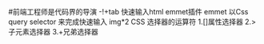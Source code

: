 #前端工程师是代码界的导演
-!+tab 快速输入html emmet插件
emmet 以Css query selector 来完成快速输入
img*2 
CSS 选择器的运算符
1.[]属性选择器
2.>子元素选择器
3.+兄弟选择器